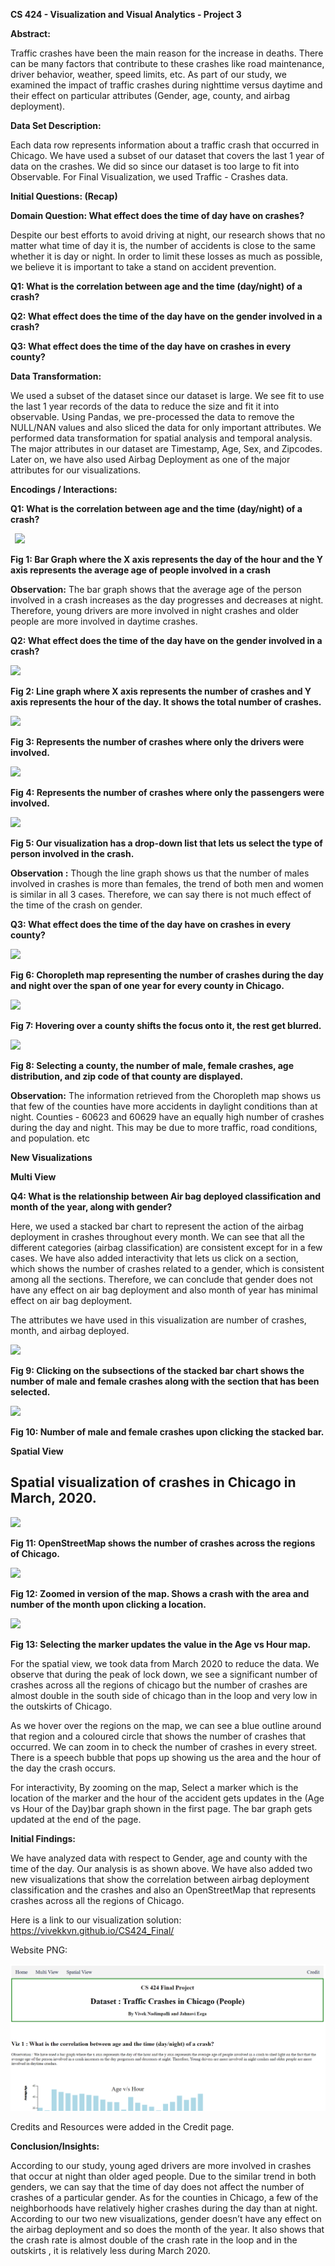 ﻿**CS 424 - Visualization and Visual Analytics - Project 3**

**Abstract:**

Traffic crashes have been the main reason for the increase in deaths. There can be many factors that contribute to these crashes like road maintenance, driver behavior, weather, speed limits, etc. As part of our study, we examined the impact of traffic crashes during nighttime versus daytime and their effect on particular attributes (Gender, age, county, and airbag deployment).

**Data Set Description:**

Each data row represents information about a traffic crash that occurred in Chicago. We have used a subset of our dataset that covers the last 1 year of data on the crashes. We did so since our dataset is too large to fit into Observable. For Final Visualization, we used Traffic - Crashes data.

**Initial Questions: (Recap)**

**Domain Question: What effect does the time of day have on crashes?**

Despite our best efforts to avoid driving at night, our research shows that no matter what time of day it is, the number of accidents is close to the same whether it is day or night. In order to limit these losses as much as possible, we believe it is important to take a stand on accident prevention.

**Q1: What is the correlation between age and the time (day/night) of a crash?**

**Q2: What effect does the time of the day have on the gender involved in a crash?**

**Q3: What effect does the time of the day have on crashes in every county?**

**Data Transformation:**

We used a subset of the dataset since our dataset is large. We see fit to use the last 1 year records of the data to reduce the size and fit it into observable. Using Pandas, we pre-processed the data to remove the NULL/NAN values and also sliced the data for only important attributes. We performed data transformation for spatial analysis and temporal analysis. The major attributes in our dataset are Timestamp, Age, Sex, and Zipcodes. Later on, we have also used Airbag Deployment as one of the major attributes for our visualizations.

**Encodings / Interactions:**

**Q1: What is the correlation between age and the time (day/night) of a crash?**

` `**![](img/Aspose.Words.f7598c5b-c390-4828-b4a1-a8743c4862aa.001.png)**

**Fig 1: Bar Graph where the X axis represents the day of the hour and the Y axis represents the average age of people involved in a crash**

**Observation:** The bar graph shows that the average age of the person involved in a crash increases as the day progresses and decreases at night. Therefore, young drivers are more involved in night crashes and older people are more involved in daytime crashes.

**Q2: What effect does the time of the day have on the gender involved in a crash?**

![](img/Aspose.Words.f7598c5b-c390-4828-b4a1-a8743c4862aa.002.png)

**Fig 2: Line graph where X axis represents the number of crashes and Y axis represents the hour of the day. It shows the total number of crashes.**

![](img/Aspose.Words.f7598c5b-c390-4828-b4a1-a8743c4862aa.003.png)

**Fig 3: Represents the number of crashes where only the drivers were involved.**

![](img/Aspose.Words.f7598c5b-c390-4828-b4a1-a8743c4862aa.004.png)

**Fig 4: Represents the number of crashes where only the passengers were involved.**

![](img/Aspose.Words.f7598c5b-c390-4828-b4a1-a8743c4862aa.005.png)

**Fig 5: Our visualization has a drop-down list that lets us select the type of person involved in the crash.**

**Observation :** Though the line graph shows us that the number of males involved in crashes is more than females, the trend of both men and women is similar in all 3 cases. Therefore, we can say there is not much effect of the time of the crash on gender.

**Q3: What effect does the time of the day have on crashes in every county?**

![](img/Aspose.Words.f7598c5b-c390-4828-b4a1-a8743c4862aa.006.png)

**Fig 6: Choropleth map representing the number of crashes during the day and night over the span of one year for every county in Chicago.**

![](img/Aspose.Words.f7598c5b-c390-4828-b4a1-a8743c4862aa.007.png)

**Fig 7: Hovering over a county shifts the focus onto it, the rest get blurred.**

![](img/Aspose.Words.f7598c5b-c390-4828-b4a1-a8743c4862aa.008.png)

**Fig 8:  Selecting a county, the number of male, female crashes, age distribution, and zip code of that county are displayed.**

**Observation:** The information retrieved from the Choropleth map shows us that few of the counties have more accidents in daylight conditions than at night. Counties - 60623 and 60629 have an equally high number of crashes during the day and night. This may be due to more traffic, road conditions, and population. etc



**New Visualizations**

**Multi View**

**Q4: What is the relationship between Air bag deployed classification and month of the year, along with gender?**

Here, we used a stacked bar chart to represent the action of the airbag deployment in crashes throughout every month. We can see that all the different categories (airbag classification) are consistent except for in a few cases. We have also added interactivity that lets us click on a section, which shows the number of crashes related to a gender, which is consistent among all the sections. Therefore, we can conclude that gender does not have any effect on air bag deployment and also month of year has minimal effect on air bag deployment.

The attributes we have used in this visualization are number of crashes, month, and airbag deployed.

![](img/Aspose.Words.f7598c5b-c390-4828-b4a1-a8743c4862aa.009.png)

**Fig 9: Clicking on the subsections of the stacked bar chart shows the number of male and female crashes along with the section that has been selected.**


![](img/Aspose.Words.f7598c5b-c390-4828-b4a1-a8743c4862aa.010.png)

**Fig 10: Number of male and female crashes upon clicking the stacked bar.**

**Spatial View**
## **Spatial visualization of crashes in Chicago in March, 2020.**

![](img/Aspose.Words.f7598c5b-c390-4828-b4a1-a8743c4862aa.011.png)

**Fig 11: OpenStreetMap shows the number of crashes across the regions of Chicago.**

![](img/Aspose.Words.f7598c5b-c390-4828-b4a1-a8743c4862aa.012.png)

**Fig 12: Zoomed in version of the map. Shows a crash with the area and number of the month upon clicking a location.**

![](img/Aspose.Words.f7598c5b-c390-4828-b4a1-a8743c4862aa.013.png)

**Fig 13: Selecting the marker updates the value in the Age vs Hour map.**

For the spatial view, we took data from March 2020 to reduce the data. We observe that during the peak of lock down, we see a  significant number of crashes across all the regions of chicago but the number of crashes are almost double in the south side of chicago than in the loop and very low in the outskirts of Chicago.

As we hover over the regions on the map, we can see a blue outline around that region and a coloured circle that shows the number of crashes that occurred. We can zoom in to check the number of crashes in every street. There is a speech bubble that pops up showing us the area and the hour of the day the crash occurs.

For interactivity, By zooming on the map, Select a marker which is the location of the marker and the hour of the accident gets updates in the (Age vs Hour of the Day)bar graph shown in the first page. The bar graph gets updated at the end of the page.


**Initial Findings:**

We have analyzed data with respect to Gender, age and county with the time of the day. Our analysis is as shown above. We have also added two new visualizations that show the correlation between airbag deployment classification and the crashes and also an OpenStreetMap that represents crashes across all the regions of Chicago.

Here is a link to our visualization solution: https://vivekkvn.github.io/CS424_Final/

Website PNG:

![](img/website.png)

Credits and Resources were added in the Credit page.

**Conclusion/Insights:**

According to our study, young aged drivers are more involved in crashes that occur at night than older aged people. Due to the similar trend in both genders, we can say that the time of day does not affect the number of crashes of a particular gender. As for the counties in Chicago, a few of the neighborhoods have relatively higher crashes during the day than at night. According to our two new visualizations, gender doesn’t have any effect on the airbag deployment and so does the month of the year. It also shows that the crash rate is almost double of the crash rate in the loop and in the outskirts , it is relatively less during March 2020.
